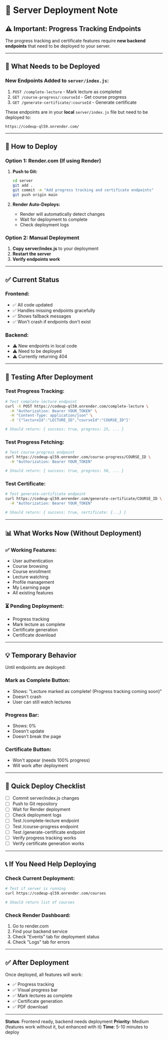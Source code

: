 # 📝 Server Deployment Note

## ⚠️ Important: Progress Tracking Endpoints

The progress tracking and certificate features require **new backend endpoints** that need to be deployed to your server.

---

## 🔧 What Needs to be Deployed

### **New Endpoints Added to `server/index.js`:**

1. `POST /complete-lecture` - Mark lecture as completed
2. `GET /course-progress/:courseId` - Get course progress
3. `GET /generate-certificate/:courseId` - Generate certificate

These endpoints are in your **local** `server/index.js` file but need to be deployed to:
```
https://codeup-ql59.onrender.com/
```

---

## 🚀 How to Deploy

### **Option 1: Render.com (If using Render)**

1. **Push to Git:**
   ```bash
   cd server
   git add .
   git commit -m "Add progress tracking and certificate endpoints"
   git push origin main
   ```

2. **Render Auto-Deploys:**
   - Render will automatically detect changes
   - Wait for deployment to complete
   - Check deployment logs

### **Option 2: Manual Deployment**

1. **Copy server/index.js** to your deployment
2. **Restart the server**
3. **Verify endpoints work**

---

## ✅ Current Status

### **Frontend:**
- ✅ All code updated
- ✅ Handles missing endpoints gracefully
- ✅ Shows fallback messages
- ✅ Won't crash if endpoints don't exist

### **Backend:**
- ⚠️ New endpoints in local code
- ⚠️ Need to be deployed
- ⚠️ Currently returning 404

---

## 🧪 Testing After Deployment

### **Test Progress Tracking:**
```bash
# Test complete-lecture endpoint
curl -X POST https://codeup-ql59.onrender.com/complete-lecture \
  -H "Authorization: Bearer YOUR_TOKEN" \
  -H "Content-Type: application/json" \
  -d '{"lectureId":"LECTURE_ID","courseId":"COURSE_ID"}'

# Should return: { success: true, progress: 25, ... }
```

### **Test Progress Fetching:**
```bash
# Test course-progress endpoint
curl https://codeup-ql59.onrender.com/course-progress/COURSE_ID \
  -H "Authorization: Bearer YOUR_TOKEN"

# Should return: { success: true, progress: 50, ... }
```

### **Test Certificate:**
```bash
# Test generate-certificate endpoint
curl https://codeup-ql59.onrender.com/generate-certificate/COURSE_ID \
  -H "Authorization: Bearer YOUR_TOKEN"

# Should return: { success: true, certificate: {...} }
```

---

## 📊 What Works Now (Without Deployment)

### ✅ **Working Features:**
- User authentication
- Course browsing
- Course enrollment
- Lecture watching
- Profile management
- My Learning page
- All existing features

### ⏳ **Pending Deployment:**
- Progress tracking
- Mark lecture as complete
- Certificate generation
- Certificate download

---

## 💡 Temporary Behavior

Until endpoints are deployed:

### **Mark as Complete Button:**
- Shows: "Lecture marked as complete! (Progress tracking coming soon)"
- Doesn't crash
- User can still watch lectures

### **Progress Bar:**
- Shows: 0%
- Doesn't update
- Doesn't break the page

### **Certificate Button:**
- Won't appear (needs 100% progress)
- Will work after deployment

---

## 🎯 Quick Deploy Checklist

- [ ] Commit server/index.js changes
- [ ] Push to Git repository
- [ ] Wait for Render deployment
- [ ] Check deployment logs
- [ ] Test /complete-lecture endpoint
- [ ] Test /course-progress endpoint
- [ ] Test /generate-certificate endpoint
- [ ] Verify progress tracking works
- [ ] Verify certificate generation works

---

## 📞 If You Need Help Deploying

### **Check Current Deployment:**
```bash
# Test if server is running
curl https://codeup-ql59.onrender.com/courses

# Should return list of courses
```

### **Check Render Dashboard:**
1. Go to render.com
2. Find your backend service
3. Check "Events" tab for deployment status
4. Check "Logs" tab for errors

---

## ✅ After Deployment

Once deployed, all features will work:
- ✅ Progress tracking
- ✅ Visual progress bar
- ✅ Mark lectures as complete
- ✅ Certificate generation
- ✅ PDF download

---

**Status**: Frontend ready, backend needs deployment
**Priority**: Medium (features work without it, but enhanced with it)
**Time**: 5-10 minutes to deploy
